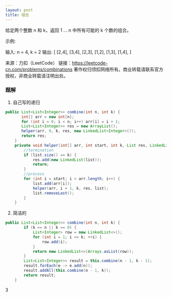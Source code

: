 ```yaml
---
layout: post
title: 组合
---
```

给定两个整数 n 和 k，返回 1 ... n 中所有可能的 k 个数的组合。

示例:

输入: n = 4, k = 2
输出:
[
  [2,4],
  [3,4],
  [2,3],
  [1,2],
  [1,3],
  [1,4],
]

来源：力扣（LeetCode）
链接：https://leetcode-cn.com/problems/combinations
著作权归领扣网络所有。商业转载请联系官方授权，非商业转载请注明出处。

### 题解
1. 自己写的递归

``` java
public List<List<Integer>> combine(int n, int k) {
       int[] arr = new int[n];
       for (int i = 0; i < n; i++) arr[i] = i + 1;
       List<List<Integer>> res = new ArrayList();
       helper(arr, 0, k, res, new LinkedList<Integer>());
       return res;
    }
    private void helper(int[] arr, int start, int k, List res, LinkedList list) {
        //termination
        if (list.size() == k) {
            res.add(new LinkedList(list));
            return;
        }
        //process
        for (int i = start; i < arr.length; i++) {
            list.add(arr[i]);
            helper(arr, i + 1, k, res, list);
            list.removeLast();
        }
    }
```  
2. 简洁的

``` java
public List<List<Integer>> combine(int n, int k) {
        if (k == n || k == 0) {
            List<Integer> row = new LinkedList<>();
            for (int i = 1; i <= k; ++i) {
                row.add(i);
            }
            return new LinkedList<>(Arrays.asList(row));
        }
        List<List<Integer>> result = this.combine(n - 1, k - 1);
        result.forEach(e -> e.add(n));
        result.addAll(this.combine(n - 1, k));
        return result;
    }
```   
3